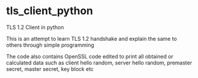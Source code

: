 # tls_client_python
TLS 1.2 Client in python

This is an attempt to learn TLS 1.2 handshake and explain the same to others through simple programming

The code also contains OpenSSL code edited to print all obtained or calculated data such as client hello random, server hello random, premaster secret, master secret, key block etc
